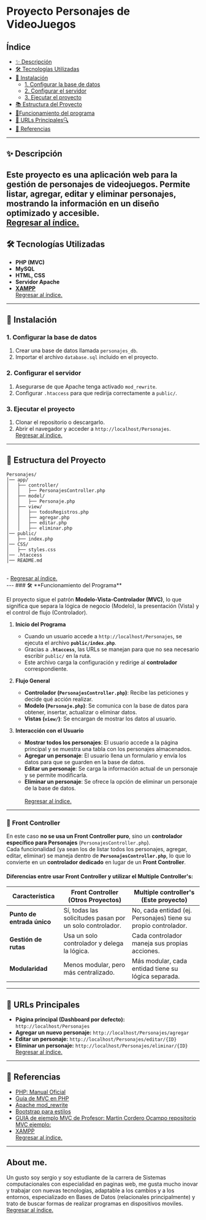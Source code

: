 # Proyecto Personajes de VideoJuegos

## Índice
<a id='contenido'></a>
- [✨ Descripción](#-descripción)
- [🛠️ Tecnologías Utilizadas](#-tecnologías-utilizadas)
- [📝 Instalación](#-instalación)
  - [1. Configurar la base de datos](#1-configurar-la-base-de-datos)
  - [2. Configurar el servidor](#2-configurar-el-servidor)
  - [3. Ejecutar el proyecto](#3-ejecutar-el-proyecto)
- [📚 Estructura del Proyecto](#-estructura-del-proyecto)
- [📎Funcionamiento del programa](#-funcionamiento-del-programa)
- [🔗 URLs Principales🔍](#-urls-principales)
- [📖 Referencias](#-referencias)

---

## ✨ Descripción
Este proyecto es una aplicación web para la gestión de personajes de videojuegos. Permite listar, agregar, editar y eliminar personajes, mostrando la información en un diseño optimizado y accesible.<br>
<a href= "#contenido"> Regresar al índice.</a>
---

## 🛠 Tecnologías Utilizadas

- **PHP (MVC)**
- **MySQL**
- **HTML, CSS**
- **Servidor Apache**
- **[XAMPP](#https://www.apachefriends.org/es/index.html)**<br>
<a href= "#contenido"> Regresar al índice.</a>
---

## 📝 Instalación

### 1. Configurar la base de datos

1. Crear una base de datos llamada `personajes_db`.
2. Importar el archivo `database.sql` incluido en el proyecto.

### 2. Configurar el servidor

1. Asegurarse de que Apache tenga activado `mod_rewrite`.
2. Configurar `.htaccess` para que redirija correctamente a `public/`.

### 3. Ejecutar el proyecto

1. Clonar el repositorio o descargarlo.
2. Abrir el navegador y acceder a `http://localhost/Personajes`.<br>
<a href= "#contenido"> Regresar al índice.</a>
---

## 📂 Estructura del Proyecto

```
Personajes/
│── app/
│   ├── controller/
│   │   ├── PersonajesController.php
│   ├── model/
│   │   ├── Personaje.php
│   ├── view/
│   │   ├── todosRegistros.php
│   │   ├── agregar.php
│   │   ├── editar.php
│   │   ├── eliminar.php
│── public/
│   ├── index.php
│── CSS/
│   ├── styles.css
│── .htaccess
│── README.md
```
<br>
-
<a href= "#contenido"> Regresar al índice.</a><br>
---
### 🛠 **Funcionamiento del Programa**  

El proyecto sigue el patrón **Modelo-Vista-Controlador (MVC)**, lo que significa que separa la lógica de negocio (Modelo), la presentación (Vista) y el control de flujo (Controlador).  

1. **Inicio del Programa**  
   - Cuando un usuario accede a `http://localhost/Personajes`, se ejecuta el archivo **`public/index.php`**.  
   - Gracias a **`.htaccess`**, las URLs se manejan para que no sea necesario escribir `public/` en la ruta.  
   - Este archivo carga la configuración y redirige al **controlador** correspondiente.  

2. **Flujo General**  
   - **Controlador (`PersonajesController.php`)**: Recibe las peticiones y decide qué acción realizar.  
   - **Modelo (`Personaje.php`)**: Se comunica con la base de datos para obtener, insertar, actualizar o eliminar datos.  
   - **Vistas (`view/`)**: Se encargan de mostrar los datos al usuario.  

3. **Interacción con el Usuario**  
   - **Mostrar todos los personajes**: El usuario accede a la página principal y se muestra una tabla con los personajes almacenados.  
   - **Agregar un personaje**: El usuario llena un formulario y envía los datos para que se guarden en la base de datos.  
   - **Editar un personaje**: Se carga la información actual de un personaje y se permite modificarla.  
   - **Eliminar un personaje**: Se ofrece la opción de eliminar un personaje de la base de datos.<br>  
<a href= "#contenido"> Regresar al índice.</a>
---

### 🎯 **Front Controller**  

En este caso **no se usa un Front Controller puro**, sino un **controlador específico para Personajes** (`PersonajesController.php`).  
Cada funcionalidad (ya sean los de listar todos los personajes, agregar, editar, eliminar) se maneja dentro de **`PersonajesController.php`**, lo que lo convierte en un **controlador dedicado** en lugar de un **Front Controller**.  
#### **Diferencias entre usar Front Controller y utilizar el Multiple Controller's:**  

| Característica           | Front Controller (Otros Proyectos) | Multiple controller's (Este proyecto) |
|-------------------------|--------------------------------|-----------------------------|
| **Punto de entrada único** | Sí, todas las solicitudes pasan por un solo controlador. | No, cada entidad (ej. Personajes) tiene su propio controlador. |
| **Gestión de rutas**     | Usa un solo controlador y delega la lógica. | Cada controlador maneja sus propias acciones. |
| **Modularidad**          | Menos modular, pero más centralizado. | Más modular, cada entidad tiene su lógica separada. |
---

## 🔗 URLs Principales

- **Página principal (Dashboard por defecto):** `http://localhost/Personajes`
- **Agregar un nuevo personaje:** `http://localhost/Personajes/agregar`
- **Editar un personaje:** `http://localhost/Personajes/editar/{ID}`
- **Eliminar un personaje:** `http://localhost/Personajes/eliminar/{ID}`<br>
<a href= "#contenido"> Regresar al índice.</a>
---
## 📖 Referencias

- [PHP: Manual Oficial](https://www.php.net/manual/es/)
- [Guía de MVC en PHP](https://diego.com.es/ejemplo-de-mvc-en-php)
- [Apache mod_rewrite](https://httpd.apache.org/docs/2.4/mod/mod_rewrite.html)
- [Bootstrap para estilos](https://getbootstrap.com/docs/5.3/getting-started/introduction/)
- [GUIA de ejemplo MVC de Profesor: Martin Cordero Ocampo repositorio MVC ejemplo:](https://github.com/miRepositorioGit/EjemploMvcObjetos)
- [XAMPP](https://www.apachefriends.org/es/index.html)<br>
<a href= "#contenido"> Regresar al índice.</a>
---
## About me.
Un gusto soy sergio y soy estudiante de la carrera de Sistemas computacionales con especialidad en paginas web, me gusta mucho inovar y trabajar con nuevas tecnologias, adaptable a los cambios y a los entornos, especializado en Bases de Datos (relacionales principalmente) y trato de buscar formas de realizar programas en dispositivos moviles.
<br>
<a href= "#contenido"> Regresar al índice.</a>
